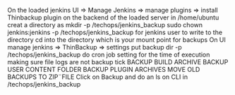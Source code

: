 On the loaded jenkins UI => Manage Jenkins => manage plugins =>  install Thinbackup plugin 
on the backend of the loaded server in /home/ubuntu
creat a directory as mkdir -p /techops/jenkins_backup
sudo chown jenkins:jenkins -p /techops/jenkins_backup for jenkins user to write to the directory 
cd into the directory which is your mount point for backups
On UI manage jenkins  => ThinBackup => settings put backup dir -p /techops/jenkins_backup 
do cron job setting for the time of execution making sure file logs are not backup 
tick 
BACKUP BUILD ARCHIVE 
BACKUP USER CONTENT FOLDER
BACKUP PLUGIN ARCHIVES
MOVE OLD BACKUPS TO ZIP¨FILE
Click on Backup and do an ls on CLI in /techops/jenkins_backup

